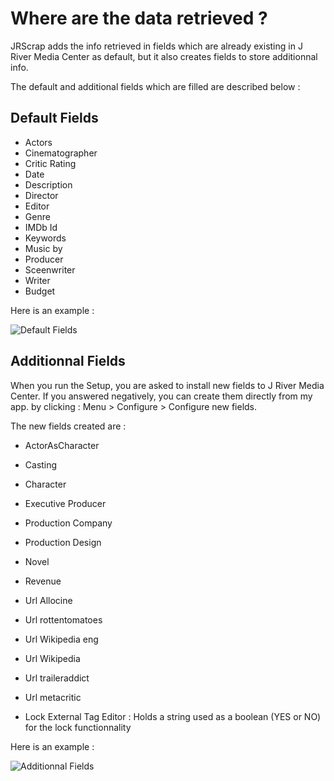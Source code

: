 # Where are the data retrieved ?

JRScrap adds the info retrieved in fields which are already existing in J River Media Center as default, but it also creates fields to store additionnal info.

The default and additional fields which are filled are described below :
 
Default Fields
-------------


* Actors
* Cinematographer
* Critic Rating
* Date
* Description
* Director
* Editor
* Genre
* IMDb Id
* Keywords
* Music by
* Producer
* Sceenwriter
* Writer
* Budget


Here is an example :

![Default Fields](https://github.com/fredele/JRMoviedB/blob/master/Screenshots/Shot_3.JPG?raw=true)

Additionnal Fields
-------------

When you run the Setup, you are asked to install new fields to J River Media Center.
If you answered negatively, you can create them directly from my app. by clicking : 
Menu > Configure > Configure new fields.

The new fields created are :

* ActorAsCharacter
* Casting
* Character
* Executive Producer
* Production Company
* Production Design
* Novel
* Revenue
* Url Allocine
* Url rottentomatoes
* Url Wikipedia eng
* Url Wikipedia
* Url traileraddict
* Url metacritic     
       
* Lock External Tag Editor : Holds a string used as a boolean (YES or NO) for the lock functionnality

Here is an example :

![Additionnal Fields](https://github.com/fredele/JRMoviedB/blob/master/Screenshots/Shot_4.JPG?raw=true)